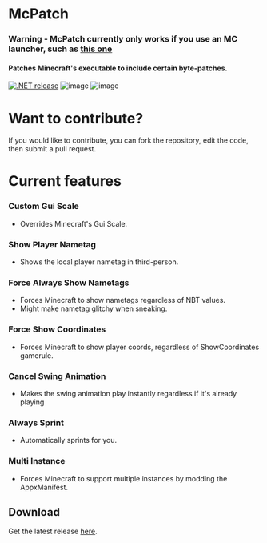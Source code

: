 # McPatch
### Warning - McPatch currently only works if you use an MC launcher, such as <a href="https://github.com/MCMrARM/mc-w10-version-launcher/releases/latest">this one</a>
#### Patches Minecraft's executable to include certain byte-patches. 
[![.NET release](https://github.com/VastraKai/McPatch/actions/workflows/dotnet.yml/badge.svg)](https://github.com/VastraKai/McPatch/actions/workflows/dotnet.yml)
![image](https://user-images.githubusercontent.com/95504366/216185884-a6540464-7267-416b-90ee-ddca7c8a4513.png)
![image](https://user-images.githubusercontent.com/95504366/216185996-54411a65-ac9e-424f-95ea-67c0c441fb69.png)
# Want to contribute?
If you would like to contribute, you can fork the repository, edit the code, then submit a pull request.

# Current features

### Custom Gui Scale
- Overrides Minecraft's Gui Scale.
### Show Player Nametag 
- Shows the local player nametag in third-person.
### Force Always Show Nametags
- Forces Minecraft to show nametags regardless of NBT values.
- Might make nametag glitchy when sneaking.
### Force Show Coordinates
- Forces Minecraft to show player coords, regardless of ShowCoordinates gamerule.
### Cancel Swing Animation
- Makes the swing animation play instantly regardless if it's already playing
### Always Sprint 
- Automatically sprints for you.
### Multi Instance 
- Forces Minecraft to support multiple instances by modding the AppxManifest.

## Download
Get the latest release <a href="https://github.com/VastraKai/McPatch/releases/latest/download/McPatch.exe">here</a>.
